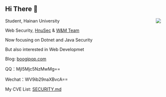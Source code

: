 ## Hi There 👋

<img align="right" src="https://github-readme-stats.vercel.app/api?username=Boogipop&show_icons=true&include_all_commits=true" />

Student, Hainan University

Web Security, [HnuSec](https://hnusec.github.io/) & [W&M Team](https://wm-team.cn/)

Now focusing on Dotnet and Java Security

But also interested in Web Developmet

Blog: [boogipop.com](https://boogipop.com)

QQ：MjI5Mjc5NzMwMg==

Wechat：WV9ib29naXBvcA==

My CVE List: [SECURITY.md](SECURITY.md)
